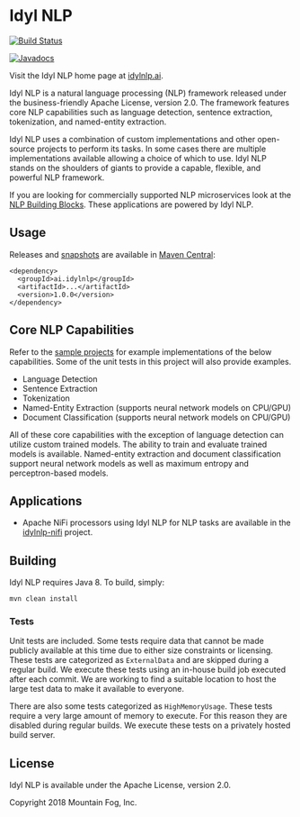 # Idyl NLP

[![Build Status](https://travis-ci.org/idylnlp/idylnlp.svg?branch=master)](https://travis-ci.org/idylnlp/idylnlp)

[![Javadocs](https://www.javadoc.io/badge/idylnlp.ai/idylnlp.svg)](https://www.javadoc.io/doc/idylnlp.ai/idylnlp)

Visit the Idyl NLP home page at [idylnlp.ai](http://www.idylnlp.ai).

Idyl NLP is a natural language processing (NLP) framework released under the business-friendly Apache License, version 2.0. The framework features core NLP capabilities such as language detection, sentence extraction, tokenization, and named-entity extraction.

Idyl NLP uses a combination of custom implementations and other open-source projects to perform its tasks. In some cases there are multiple implementations available allowing a choice of which to use.  Idyl NLP stands on the shoulders of giants to provide a capable, flexible, and powerful NLP framework.

If you are looking for commercially supported NLP microservices look at the [NLP Building Blocks](http://www.mtnfog.com/nlp-building-blocks/). These applications are powered by Idyl NLP.

## Usage

Releases and [snapshots](https://oss.sonatype.org/content/repositories/snapshots/ai/idylnlp/) are available in [Maven Central](https://search.maven.org/#search%7Cga%7C1%7Cg%3A"ai.idylnlp"):

```
<dependency>
  <groupId>ai.idylnlp</groupId>
  <artifactId>...</artifactId>
  <version>1.0.0</version>
</dependency>
```

## Core NLP Capabilities

Refer to the [sample projects](https://github.com/idylnlp/idylnlp-samples) for example implementations of the below capabilities. Some of the unit tests in this project will also provide examples.

* Language Detection
* Sentence Extraction
* Tokenization
* Named-Entity Extraction (supports neural network models on CPU/GPU)
* Document Classification (supports neural network models on CPU/GPU)

All of these core capabilities with the exception of language detection can utilize custom trained models. The ability to train and evaluate trained models is available. Named-entity extraction and document classification support neural network models as well as maximum entropy and perceptron-based models.

## Applications

* Apache NiFi processors using Idyl NLP for NLP tasks are available in the [idylnlp-nifi](https://github.com/idylnlp/idylnlp-nifi) project.

## Building

Idyl NLP requires Java 8. To build, simply:

```
mvn clean install
```

### Tests

Unit tests are included. Some tests require data that cannot be made publicly available at this time due to either size constraints or licensing. These tests are categorized as `ExternalData` and are skipped during a regular build. We execute these tests using an in-house build job executed after each commit. We are working to find a suitable location to host the large test data to make it available to everyone.

There are also some tests categorized as `HighMemoryUsage`. These tests require a very large amount of memory to execute. For this reason they are disabled during regular builds. We execute these tests on a privately hosted build server.

## License

Idyl NLP is available under the Apache License, version 2.0.

Copyright 2018 Mountain Fog, Inc.
